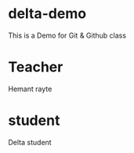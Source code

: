 # delta-demo
This is a Demo for Git &amp; Github class
 
# Teacher
Hemant rayte

# student
Delta student